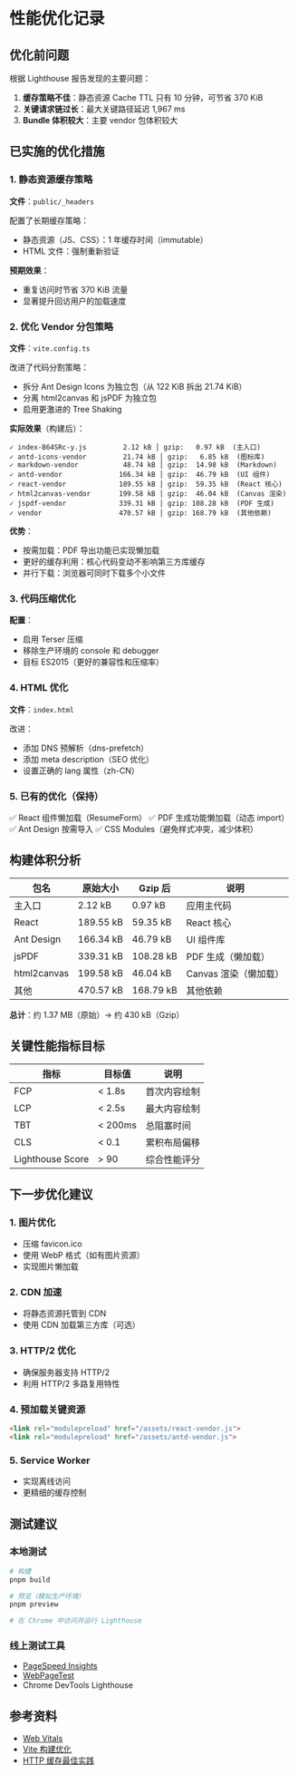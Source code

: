 # 性能优化记录

## 优化前问题

根据 Lighthouse 报告发现的主要问题：

1. **缓存策略不佳**：静态资源 Cache TTL 只有 10 分钟，可节省 370 KiB
2. **关键请求链过长**：最大关键路径延迟 1,967 ms
3. **Bundle 体积较大**：主要 vendor 包体积较大

## 已实施的优化措施

### 1. 静态资源缓存策略

**文件**：`public/_headers`

配置了长期缓存策略：
- 静态资源（JS、CSS）：1 年缓存时间（immutable）
- HTML 文件：强制重新验证

**预期效果**：
- 重复访问时节省 370 KiB 流量
- 显著提升回访用户的加载速度

### 2. 优化 Vendor 分包策略

**文件**：`vite.config.ts`

改进了代码分割策略：
- 拆分 Ant Design Icons 为独立包（从 122 KiB 拆出 21.74 KiB）
- 分离 html2canvas 和 jsPDF 为独立包
- 启用更激进的 Tree Shaking

**实际效果**（构建后）：
```
✓ index-B64SRc-y.js         2.12 kB │ gzip:   0.97 kB  (主入口)
✓ antd-icons-vendor         21.74 kB │ gzip:   6.85 kB  (图标库)
✓ markdown-vendor           48.74 kB │ gzip:  14.98 kB  (Markdown)
✓ antd-vendor              166.34 kB │ gzip:  46.79 kB  (UI 组件)
✓ react-vendor             189.55 kB │ gzip:  59.35 kB  (React 核心)
✓ html2canvas-vendor       199.58 kB │ gzip:  46.04 kB  (Canvas 渲染)
✓ jspdf-vendor             339.31 kB │ gzip: 108.28 kB  (PDF 生成)
✓ vendor                   470.57 kB │ gzip: 168.79 kB  (其他依赖)
```

**优势**：
- 按需加载：PDF 导出功能已实现懒加载
- 更好的缓存利用：核心代码变动不影响第三方库缓存
- 并行下载：浏览器可同时下载多个小文件

### 3. 代码压缩优化

**配置**：
- 启用 Terser 压缩
- 移除生产环境的 console 和 debugger
- 目标 ES2015（更好的兼容性和压缩率）

### 4. HTML 优化

**文件**：`index.html`

改进：
- 添加 DNS 预解析（dns-prefetch）
- 添加 meta description（SEO 优化）
- 设置正确的 lang 属性（zh-CN）

### 5. 已有的优化（保持）

✅ React 组件懒加载（ResumeForm）
✅ PDF 生成功能懒加载（动态 import）
✅ Ant Design 按需导入
✅ CSS Modules（避免样式冲突，减少体积）

## 构建体积分析

| 包名 | 原始大小 | Gzip 后 | 说明 |
|------|---------|---------|------|
| 主入口 | 2.12 kB | 0.97 kB | 应用主代码 |
| React | 189.55 kB | 59.35 kB | React 核心 |
| Ant Design | 166.34 kB | 46.79 kB | UI 组件库 |
| jsPDF | 339.31 kB | 108.28 kB | PDF 生成（懒加载）|
| html2canvas | 199.58 kB | 46.04 kB | Canvas 渲染（懒加载）|
| 其他 | 470.57 kB | 168.79 kB | 其他依赖 |

**总计**：约 1.37 MB（原始）→ 约 430 kB（Gzip）

## 关键性能指标目标

| 指标 | 目标值 | 说明 |
|------|--------|------|
| FCP | < 1.8s | 首次内容绘制 |
| LCP | < 2.5s | 最大内容绘制 |
| TBT | < 200ms | 总阻塞时间 |
| CLS | < 0.1 | 累积布局偏移 |
| Lighthouse Score | > 90 | 综合性能评分 |

## 下一步优化建议

### 1. 图片优化
- 压缩 favicon.ico
- 使用 WebP 格式（如有图片资源）
- 实现图片懒加载

### 2. CDN 加速
- 将静态资源托管到 CDN
- 使用 CDN 加载第三方库（可选）

### 3. HTTP/2 优化
- 确保服务器支持 HTTP/2
- 利用 HTTP/2 多路复用特性

### 4. 预加载关键资源
```html
<link rel="modulepreload" href="/assets/react-vendor.js">
<link rel="modulepreload" href="/assets/antd-vendor.js">
```

### 5. Service Worker
- 实现离线访问
- 更精细的缓存控制

## 测试建议

### 本地测试
```bash
# 构建
pnpm build

# 预览（模拟生产环境）
pnpm preview

# 在 Chrome 中访问并运行 Lighthouse
```

### 线上测试工具
- [PageSpeed Insights](https://pagespeed.web.dev/)
- [WebPageTest](https://www.webpagetest.org/)
- Chrome DevTools Lighthouse

## 参考资料

- [Web Vitals](https://web.dev/vitals/)
- [Vite 构建优化](https://vitejs.dev/guide/build.html)
- [HTTP 缓存最佳实践](https://web.dev/http-cache/)
